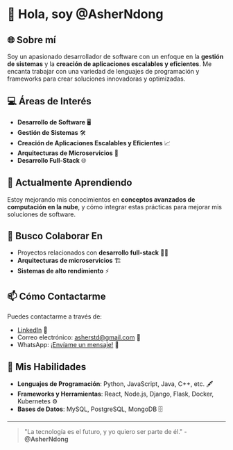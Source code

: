 # 👋 Hola, soy @AsherNdong

## 🌐 Sobre mí
Soy un apasionado desarrollador de software con un enfoque en la **gestión de sistemas** y la **creación de aplicaciones escalables y eficientes**. Me encanta trabajar con una variedad de lenguajes de programación y frameworks para crear soluciones innovadoras y optimizadas.

## 💻 Áreas de Interés
- **Desarrollo de Software** 🖥️
- **Gestión de Sistemas** 🛠️
- **Creación de Aplicaciones Escalables y Eficientes** 📈
- **Arquitecturas de Microservicios** 🔧
- **Desarrollo Full-Stack** 🌐

## 🌱 Actualmente Aprendiendo
Estoy mejorando mis conocimientos en **conceptos avanzados de computación en la nube**, y cómo integrar estas prácticas para mejorar mis soluciones de software.

## 💞️ Busco Colaborar En
- Proyectos relacionados con **desarrollo full-stack** 🧑‍💻
- **Arquitecturas de microservicios** 🏗️
- **Sistemas de alto rendimiento** ⚡

## 📫 Cómo Contactarme
Puedes contactarme a través de:

- [LinkedIn](https://www.linkedin.com/in/josé-asher-ndong-ndong-oyana-93905a30a) 🔗
- Correo electrónico: [asherstd@gmail.com](mailto:asherstd@gmail.com) 📧
- WhatsApp: [¡Envíame un mensaje!](https://wa.me/240222086138) 📱

## 🚀 Mis Habilidades
- **Lenguajes de Programación**: Python, JavaScript, Java, C++, etc. 🖋️
- **Frameworks y Herramientas**: React, Node.js, Django, Flask, Docker, Kubernetes ⚙️
- **Bases de Datos**: MySQL, PostgreSQL, MongoDB 🗄️

---

> "La tecnología es el futuro, y yo quiero ser parte de él." - **@AsherNdong**
